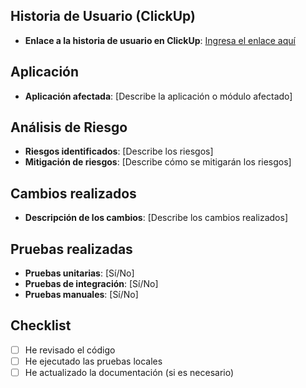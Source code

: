 ## Historia de Usuario (ClickUp)
- **Enlace a la historia de usuario en ClickUp**: [Ingresa el enlace aquí](#)

## Aplicación
- **Aplicación afectada**: [Describe la aplicación o módulo afectado]

## Análisis de Riesgo
- **Riesgos identificados**: [Describe los riesgos]
- **Mitigación de riesgos**: [Describe cómo se mitigarán los riesgos]

## Cambios realizados
- **Descripción de los cambios**: [Describe los cambios realizados]

## Pruebas realizadas
- **Pruebas unitarias**: [Sí/No]
- **Pruebas de integración**: [Sí/No]
- **Pruebas manuales**: [Sí/No]

## Checklist
- [ ] He revisado el código
- [ ] He ejecutado las pruebas locales
- [ ] He actualizado la documentación (si es necesario)